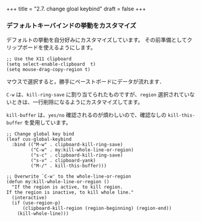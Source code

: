 +++
title = "2.7. change gloal keybind"
draft = false
+++
### デフォルトキーバインドの挙動をカスタマイズ

デフォルトの挙動を自分好みにカスタマイズしています。
その前準備としてクリップボードを使えるようにします。

```elisp
;; Use the X11 clipboard
(setq select-enable-clipboard  t)
(setq mouse-drag-copy-region t)
```

マウスで選択すると，勝手にペーストボードにデータが流れます．

`C-w` は、`kill-ring-save` に割り当てられたものですが、`region` 選択されていないときは、一行削除になるようにカスタマイズしてます。

`kill-buffer` は、`yes/no` 確認されるのが煩わしいので、確認なしの `kill-this-buffer` を愛用しています。

```elisp
;; Change global key bind
(leaf cus-global-keybind
  :bind (("M-w" . clipboard-kill-ring-save)
		 ("C-w" . my:kill-whole-line-or-region)
		 ("s-c" . clipboard-kill-ring-save)
		 ("s-v" . clipboard-yank)
		 ("M-/" . kill-this-buffer)))

;; Overwrite `C-w' to the whole-line-or-region
(defun my:kill-whole-line-or-region ()
  "If the region is active, to kill region.
If the region is inactive, to kill whole line."
  (interactive)
  (if (use-region-p)
	  (clipboard-kill-region (region-beginning) (region-end))
    (kill-whole-line)))
```
